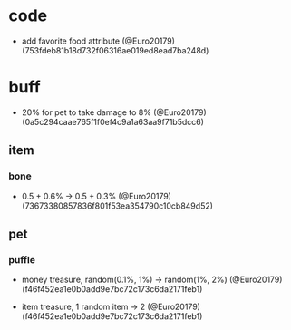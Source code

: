 # code

* add favorite food attribute (@Euro20179) (753fdeb81b18d732f06316ae019ed8ead7ba248d)


# buff

* 20% for pet to take damage to 8% (@Euro20179) (0a5c294caae765f1f0ef4c9a1a63aa9f71b5dcc6)

## item

### bone

* 0.5 + 0.6% -> 0.5  + 0.3% (@Euro20179) (73673380857836f801f53ea354790c10cb849d52)

## pet

### puffle

* money treasure, random(0.1%, 1%) -> random(1%, 2%) (@Euro20179) (f46f452ea1e0b0add9e7bc72c173c6da2171feb1)

* item treasure, 1 random item -> 2 (@Euro20179) (f46f452ea1e0b0add9e7bc72c173c6da2171feb1)


